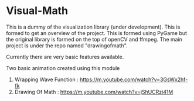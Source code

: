 # Visual-Math

This is a dummy of the visualization library (under development).
This is formed to get an overview of the project.
This is formed using PyGame but the original library is formed
 on the top of openCV and ffmpeg.
The main project is under the repo named "drawingofmath".

Currently there are very basic features available.

Two basic animation created using this module
1. Wrapping Wave Function : https://m.youtube.com/watch?v=3GsWx2hf-fk
2. Drawing Of Math : https://m.youtube.com/watch?v=jShUCRzi41M

